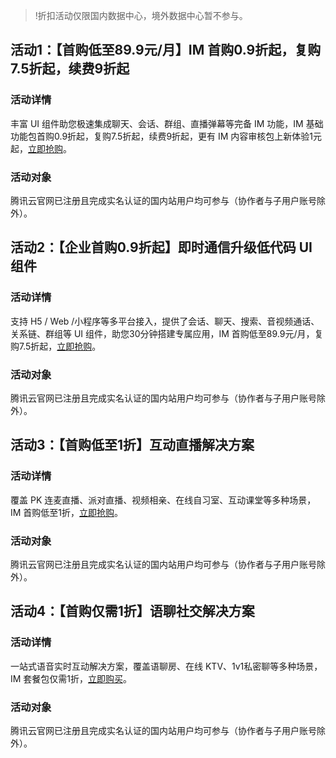 >!折扣活动仅限国内数据中心，境外数据中心暂不参与。

## 活动1：【首购低至89.9元/月】IM 首购0.9折起，复购7.5折起，续费9折起
### 活动详情
丰富 UI 组件助您极速集成聊天、会话、群组、直播弹幕等完备 IM 功能，IM 基础功能包首购0.9折起，复购7.5折起，续费9折起，更有 IM 内容审核包上新体验1元起，[立即抢购](https://cloud.tencent.com/act/pro/imnew?from=19266)。

### 活动对象
腾讯云官网已注册且完成实名认证的国内站用户均可参与（协作者与子用户账号除外）。

## 活动2：【企业首购0.9折起】即时通信升级低代码 UI 组件
### 活动详情
支持 H5 / Web /小程序等多平台接入，提供了会话、聊天、搜索、音视频通话、关系链、群组等 UI 组件，助您30分钟搭建专属应用，IM 首购低至89.9元/月，复购7.5折起，[立即抢购](https://cloud.tencent.com/act/pro/immini?from=16649)。

### 活动对象
腾讯云官网已注册且完成实名认证的国内站用户均可参与（协作者与子用户账号除外）。


## 活动3：【首购低至1折】互动直播解决方案
### 活动详情
覆盖 PK 连麦直播、派对直播、视频相亲、在线自习室、互动课堂等多种场景，IM 首购低至1折，[立即抢购](https://cloud.tencent.com/act/pro/ilvb?from=16648)。
### 活动对象
腾讯云官网已注册且完成实名认证的国内站用户均可参与（协作者与子用户账号除外）。



## 活动4：【首购仅需1折】语聊社交解决方案
### 活动详情
一站式语音实时互动解决方案，覆盖语聊房、在线 KTV、1v1私密聊等多种场景，IM 套餐包仅需1折，[立即购买](https://cloud.tencent.com/act/pro/audio_chat?from=15162)。
### 活动对象
腾讯云官网已注册且完成实名认证的国内站用户均可参与（协作者与子用户账号除外）。







